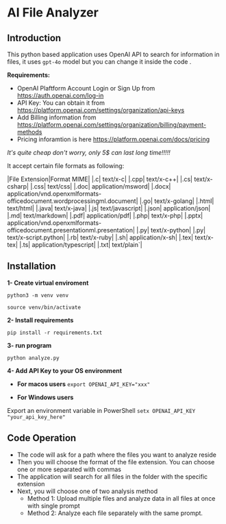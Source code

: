 # AI File Analyzer

## Introduction

This python based application uses OpenAI API to search for information in files, it uses `gpt-4o` model but you can change it inside the code .

**Requirements:**

- OpenAI Plaftform Account Login or Sign Up from https://auth.openai.com/log-in
- API Key: You can obtain it from https://platform.openai.com/settings/organization/api-keys
- Add Billing information from https://platform.openai.com/settings/organization/billing/payment-methods
- Pricing inforamtion is here https://platform.openai.com/docs/pricing

_It's quite cheap don't worry, only 5$ can last long time!!!!!_

It accept certain file formats as following:

|File Extension|Format MIME|
|.c| text/x-c|
|.cpp| text/x-c++|
|.cs| text/x-csharp|
|.css| text/css|
|.doc| application/msword|
|.docx| application/vnd.openxmlformats-officedocument.wordprocessingml.document|
|.go| text/x-golang|
|.html| text/html|
|.java| text/x-java|
|.js| text/javascript|
|.json| application/json|
|.md| text/markdown|
|.pdf| application/pdf|
|.php| text/x-php|
|.pptx| application/vnd.openxmlformats-officedocument.presentationml.presentation|
|.py| text/x-python|
|.py| text/x-script.python|
|.rb| text/x-ruby|
|.sh| application/x-sh|
|.tex| text/x-tex|
|.ts| application/typescript|
|.txt| text/plain`|

## Installation

**1- Create virtual enviroment**

`python3 -m venv venv`

`source venv/bin/activate`

**2- Install requirements**

`pip install -r requirements.txt`

**3- run program**

`python analyze.py`

**4- Add API Key to your OS environment**

- **For macos users**
  `export OPENAI_API_KEY="xxx"`

- **For Windows users**

Export an environment variable in PowerShell
`setx OPENAI_API_KEY "your_api_key_here"`

## Code Operation

- The code will ask for a path where the files you want to analyze reside
- Then you will choose the format of the file extension. You can choose one or more separated with commas
- The application will search for all files in the folder with the specific extension
- Next, you will choose one of two analysis method
  - Method 1: Upload multiple files and analyze data in all files at once with single prompt
  - Method 2: Analyze each file separately with the same prompt.
